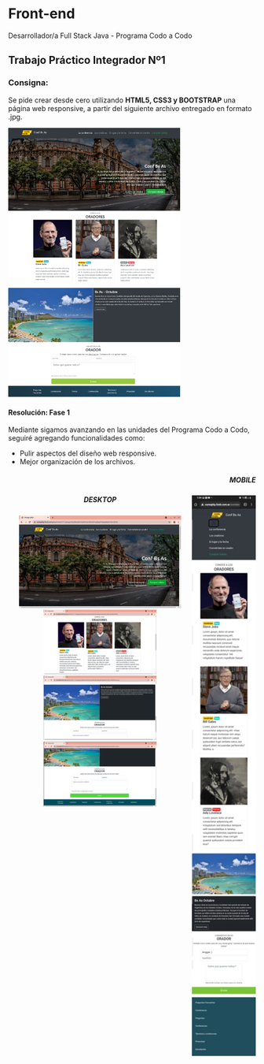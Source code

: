 # Front-end
Desarrollador/a Full Stack Java - Programa Codo a Codo


<h2> Trabajo Práctico Integrador Nº1 </h2>

<h3><b>Consigna:</b></h3>

Se pide crear desde cero utilizando <b>HTML5, CSS3 y BOOTSTRAP</b> una página web responsive,
a partir del siguiente archivo entregado en formato .jpg.

<img src="screenshots/final_front_2021.jpg" width=350px>

<h4>Resolución: Fase 1 </h4>

Mediante sigamos avanzando en las unidades del Programa Codo a Codo, seguiré agregando funcionalidades como:
- Pulir aspectos del diseño web responsive.
- Mejor organización de los archivos.


<div align="center">
<h5 align="right">MOBILE</h5>
<img align="right" src="screenshots/Screen-celular.jpg" width=130px>


<h5>DESKTOP</h5>
<img src="screenshots/screen1.png" width=330px>
<img src="screenshots/screen2.png" width=230px>
<img src="screenshots/screen3.png" width=230px>
<img src="screenshots/screen4.png" width=230px>
</div>

